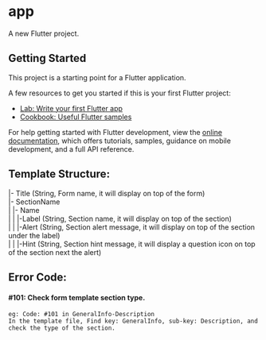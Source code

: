 # app

A new Flutter project.

## Getting Started

This project is a starting point for a Flutter application.

A few resources to get you started if this is your first Flutter project:

- [Lab: Write your first Flutter app](https://docs.flutter.dev/get-started/codelab)
- [Cookbook: Useful Flutter samples](https://docs.flutter.dev/cookbook)

For help getting started with Flutter development, view the
[online documentation](https://docs.flutter.dev/), which offers tutorials,
samples, guidance on mobile development, and a full API reference.

## Template Structure:
|- Title (String, Form name, it will display on top of the form)  
|- SectionName  
|  |- Name   
|  |  |-Label (String, Section name, it will display on top of the section)  
|  |  |-Alert (String, Section alert message, it will display on top of the section under the label)  
|  |  |-Hint  (String, Section hint message, it will display a question icon on top of the section next the alert)  

## Error Code:
#### \#101: Check form template section type.  
```
eg: Code: #101 in GeneralInfo-Description  
In the template file, Find key: GeneralInfo, sub-key: Description, and check the type of the section.  
```
